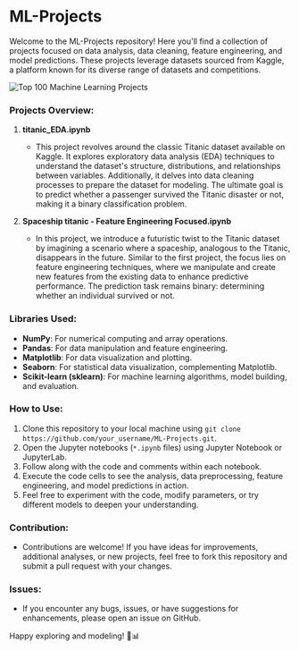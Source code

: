 # **ML-Projects**

Welcome to the ML-Projects repository! Here you'll find a collection of projects focused on data analysis, data cleaning, feature engineering, and model predictions. These projects leverage datasets sourced from Kaggle, a platform known for its diverse range of datasets and competitions.

![Top 100 Machine Learning Projects](https://media.geeksforgeeks.org/wp-content/uploads/20230315175228/Top-100-Machine-Learning-Projects-with-Source-Code-2.png)


### Projects Overview:

1. **titanic_EDA.ipynb**
   - This project revolves around the classic Titanic dataset available on Kaggle. It explores exploratory data analysis (EDA) techniques to understand the dataset's structure, distributions, and relationships between variables. Additionally, it delves into data cleaning processes to prepare the dataset for modeling. The ultimate goal is to predict whether a passenger survived the Titanic disaster or not, making it a binary classification problem.

2. **Spaceship titanic - Feature Engineering Focused.ipynb**
   - In this project, we introduce a futuristic twist to the Titanic dataset by imagining a scenario where a spaceship, analogous to the Titanic, disappears in the future. Similar to the first project, the focus lies on feature engineering techniques, where we manipulate and create new features from the existing data to enhance predictive performance. The prediction task remains binary: determining whether an individual survived or not.

### Libraries Used:
- **NumPy**: For numerical computing and array operations.
- **Pandas**: For data manipulation and feature engineering.
- **Matplotlib**: For data visualization and plotting.
- **Seaborn**: For statistical data visualization, complementing Matplotlib.
- **Scikit-learn (sklearn)**: For machine learning algorithms, model building, and evaluation.

### How to Use:
1. Clone this repository to your local machine using `git clone https://github.com/your_username/ML-Projects.git`.
2. Open the Jupyter notebooks (`*.ipynb` files) using Jupyter Notebook or JupyterLab.
3. Follow along with the code and comments within each notebook.
4. Execute the code cells to see the analysis, data preprocessing, feature engineering, and model predictions in action.
5. Feel free to experiment with the code, modify parameters, or try different models to deepen your understanding.

### Contribution:
- Contributions are welcome! If you have ideas for improvements, additional analyses, or new projects, feel free to fork this repository and submit a pull request with your changes.

### Issues:
- If you encounter any bugs, issues, or have suggestions for enhancements, please open an issue on GitHub.

Happy exploring and modeling! 🚀📊
